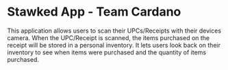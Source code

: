 # Stawked App - Team Cardano

This application allows users to scan their UPCs/Receipts with their devices camera. When the UPC/Receipt is scanned, the items purchased on the receipt will be stored in a personal inventory. It lets users look back on their inventory to see when items were purchased and the quantity of items purchased.
